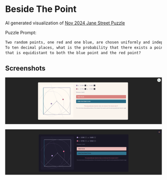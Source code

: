 # Beside The Point

AI generated visualization of [Nov 2024 Jane Street Puzzle](https://www.janestreet.com/puzzles/current-puzzle/)

Puzzle Prompt:

```md
Two random points, one red and one blue, are chosen uniformly and independently from the interior of a square.
To ten decimal places, what is the probability that there exists a point on the side of the square closest to the blue point
that is equidistant to both the blue point and the red point?
```

## Screenshots

![Light Mode](./public/light.png)

![Dark Mode](./public/dark.png)
